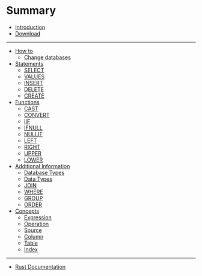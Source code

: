 # Summary

- [Introduction](./introduction.md)
- [Download](./download.md)
---
- [How to]()
  - [Change databases]()
- [Statements]()
	- [SELECT](./statements/SELECT.md)
	- [VALUES](./statements/VALUES.md)
	- [INSERT](./statements/INSERT.md)
	- [DELETE](./statements/DELETE.md)
	- [CREATE](./statements/CREATE.md)
- [Functions](./functions.md)
	- [CAST](./functions/CAST.md)
	- [CONVERT]()
	- [IIF](./functions/IIF.md)
	- [IFNULL](./functions/IFNULL.md)
	- [NULLIF](./functions/NULLIF.md)
	- [LEFT](./functions/LEFT.md)
	- [RIGHT](./functions/RIGHT.md)
	- [UPPER](./functions/UPPER.md)
	- [LOWER](./functions/LOWER.md)
- [Additional Information]()
	- [Database Types](./other/databases.md)
	- [Data Types]()
	- [JOIN]()
	- [WHERE]()
	- [GROUP]()
	- [ORDER]()
- [Concepts]()
	- [Expression](./concepts/expression.md)
	- [Operation](./concepts/operation.md)
	- [Source](./concepts/source.md)
	- [Column](./concepts/column.md)
	- [Table]()
	- [Index]()
---
- [Rust Documentation](./rustdoc.md)